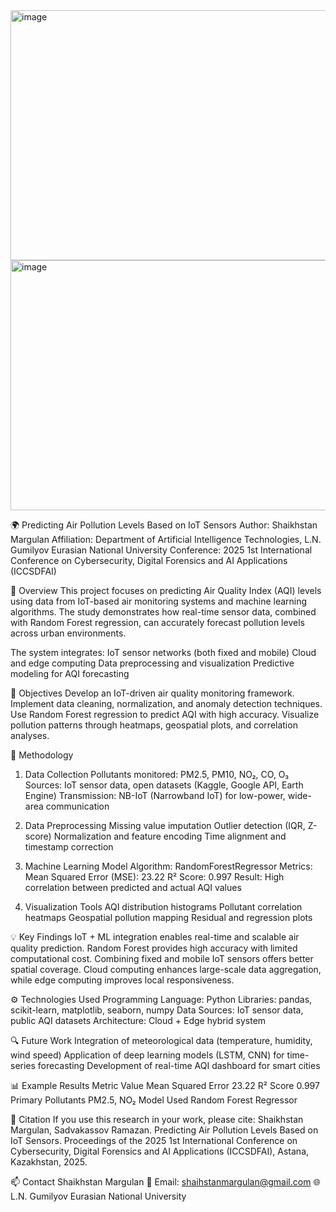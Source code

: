 <img width="600" height="400" alt="image" src="https://github.com/user-attachments/assets/bd6e7412-a886-4b45-96ee-4f6fb08fb54e" />
<img width="600" height="400" alt="image" src="https://github.com/user-attachments/assets/d97c91d4-db3d-4375-af90-1364f4c5c686" />

🌍 Predicting Air Pollution Levels Based on IoT Sensors
Author: Shaikhstan Margulan
Affiliation: Department of Artificial Intelligence Technologies, L.N. Gumilyov Eurasian National University
Conference: 2025 1st International Conference on Cybersecurity, Digital Forensics and AI Applications (ICCSDFAI)

📖 Overview
This project focuses on predicting Air Quality Index (AQI) levels using data from IoT-based air monitoring systems and machine learning algorithms.
The study demonstrates how real-time sensor data, combined with Random Forest regression, can accurately forecast pollution levels across urban environments.

The system integrates:
IoT sensor networks (both fixed and mobile)
Cloud and edge computing
Data preprocessing and visualization
Predictive modeling for AQI forecasting

🎯 Objectives
Develop an IoT-driven air quality monitoring framework.
Implement data cleaning, normalization, and anomaly detection techniques.
Use Random Forest regression to predict AQI with high accuracy.
Visualize pollution patterns through heatmaps, geospatial plots, and correlation analyses.

🧠 Methodology
1. Data Collection
Pollutants monitored: PM2.5, PM10, NO₂, CO, O₃
Sources: IoT sensor data, open datasets (Kaggle, Google API, Earth Engine)
Transmission: NB-IoT (Narrowband IoT) for low-power, wide-area communication

2. Data Preprocessing
Missing value imputation
Outlier detection (IQR, Z-score)
Normalization and feature encoding
Time alignment and timestamp correction

3. Machine Learning Model
Algorithm: RandomForestRegressor
Metrics:
Mean Squared Error (MSE): 23.22
R² Score: 0.997
Result: High correlation between predicted and actual AQI values

4. Visualization Tools
AQI distribution histograms
Pollutant correlation heatmaps
Geospatial pollution mapping
Residual and regression plots

💡 Key Findings
IoT + ML integration enables real-time and scalable air quality prediction.
Random Forest provides high accuracy with limited computational cost.
Combining fixed and mobile IoT sensors offers better spatial coverage.
Cloud computing enhances large-scale data aggregation, while edge computing improves local responsiveness.

⚙️ Technologies Used
Programming Language: Python
Libraries: pandas, scikit-learn, matplotlib, seaborn, numpy
Data Sources: IoT sensor data, public AQI datasets
Architecture: Cloud + Edge hybrid system

🔍 Future Work
Integration of meteorological data (temperature, humidity, wind speed)
Application of deep learning models (LSTM, CNN) for time-series forecasting
Development of real-time AQI dashboard for smart cities

📊 Example Results
Metric	Value
Mean Squared Error	23.22
R² Score	0.997
Primary Pollutants	PM2.5, NO₂
Model Used	Random Forest Regressor

🧾 Citation
If you use this research in your work, please cite:
Shaikhstan Margulan, Sadvakassov Ramazan. Predicting Air Pollution Levels Based on IoT Sensors.
Proceedings of the 2025 1st International Conference on Cybersecurity, Digital Forensics and AI Applications (ICCSDFAI), Astana, Kazakhstan, 2025.

📫 Contact
Shaikhstan Margulan
📧 Email: shaihstanmargulan@gmail.com
🌐 L.N. Gumilyov Eurasian National University
